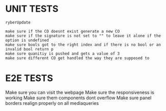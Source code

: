 # UNIT TESTS


    ryberUpdate
    
    make sure if the CO doesnt exist generate a new CO
    make sure if the signature is not set to "" to leave it alone if the option is undefined
    make sure bools got to the right index and if there is no bool or an invalid bool return p
    make sure quanitiy is pushed and gets a value of 3
    make sure different CO get handled the way they are supposed to

# E2E TESTS 

Make sure you can visit the webpage
Make sure the responsiveness is working 
Make sure them components dont overflow
Make sure panel borders realign properly on all mediaqueries

